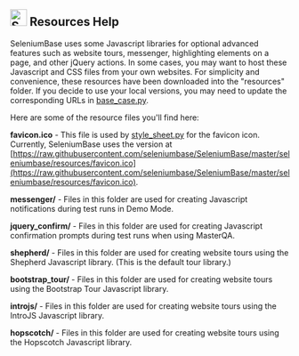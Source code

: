 ## <img src="https://seleniumbase.io/img/sb_icon.png" title="SeleniumBase" width="30" /> Resources Help

SeleniumBase uses some Javascript libraries for optional advanced features such as website tours, messenger, highlighting elements on a page, and other jQuery actions. In some cases, you may want to host these Javascript and CSS files from your own websites. For simplicity and convenience, these resources have been downloaded into the "resources" folder. If you decide to use your local versions, you may need to update the corresponding URLs in [base_case.py](https://github.com/seleniumbase/SeleniumBase/blob/master/seleniumbase/fixtures/base_case.py).

Here are some of the resource files you'll find here:

**favicon.ico** - This file is used by [style_sheet.py](https://github.com/seleniumbase/SeleniumBase/blob/master/seleniumbase/core/style_sheet.py) for the favicon icon. Currently, SeleniumBase uses the version at [https://raw.githubusercontent.com/seleniumbase/SeleniumBase/master/seleniumbase/resources/favicon.ico](https://raw.githubusercontent.com/seleniumbase/SeleniumBase/master/seleniumbase/resources/favicon.ico).

**messenger/** - Files in this folder are used for creating Javascript notifications during test runs in Demo Mode.

**jquery_confirm/** - Files in this folder are used for creating Javascript confirmation prompts during test runs when using MasterQA.

**shepherd/** - Files in this folder are used for creating website tours using the Shepherd Javascript library. (This is the default tour library.)

**bootstrap_tour/** - Files in this folder are used for creating website tours using the Bootstrap Tour Javascript library.

**introjs/** - Files in this folder are used for creating website tours using the IntroJS Javascript library.

**hopscotch/** - Files in this folder are used for creating website tours using the Hopscotch Javascript library.
